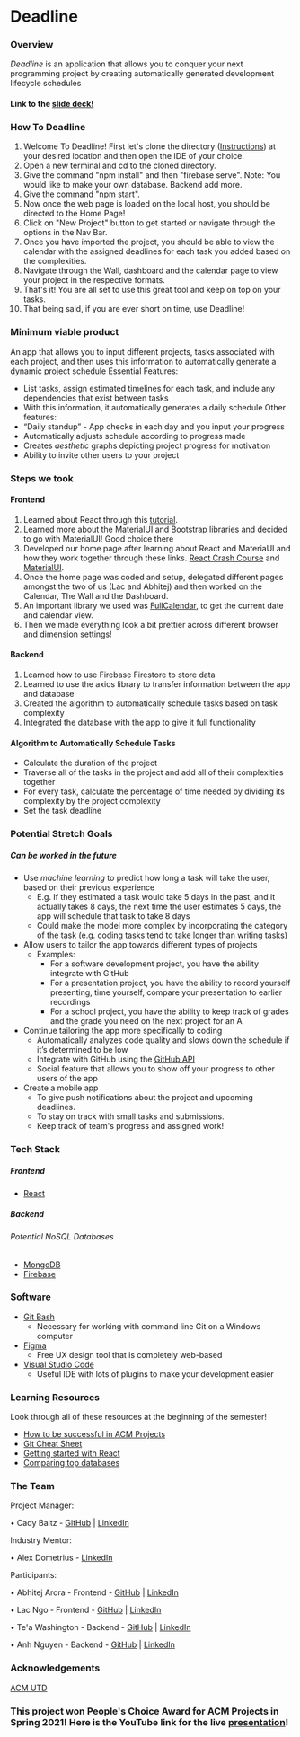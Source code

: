 # Deadline
### Overview
*Deadline* is an application that allows you to conquer your next programming project by creating automatically generated development lifecycle schedules

#### Link to the [slide deck!](https://docs.google.com/presentation/d/11xFU-2aWDOfYbO9vCmPWhxl9KrpGjMv8Ff68yU8WVog/edit?usp=sharing)

### How To Deadline
1. Welcome To Deadline! First let's clone the directory ([Instructions](https://docs.github.com/en/github/creating-cloning-and-archiving-repositories/cloning-a-repository)) at your desired location and then open the IDE of your choice.
2. Open a new terminal and cd to the cloned directory.
3. Give the command "npm install" and then "firebase serve". Note: You would like to make your own database. Backend add more. 
4. Give the command "npm start".
5. Now once the web page is loaded on the local host, you should be directed to the Home Page!
6. Click on "New Project" button to get started or navigate through the options in the Nav Bar.
7. Once you have imported the project, you should be able to view the calendar with the assigned deadlines for each task you added based on the complexities. 
8. Navigate through the Wall, dashboard and the calendar page to view your project in the respective formats.
9. That's it! You are all set to use this great tool and keep on top on your tasks.
10. That being said, if you are ever short on time, use Deadline!

### Minimum viable product
An app that allows you to input different projects, tasks associated with each project, and then uses this information to automatically generate a dynamic project schedule
Essential Features:
- List tasks, assign estimated timelines for each task, and include any dependencies that exist between tasks
- With this information, it automatically generates a daily schedule
  Other features:
- “Daily standup” - App checks in each day and you input your progress
- Automatically adjusts schedule according to progress made
- Creates *aesthetic* graphs depicting project progress for motivation
- Ability to invite other users to your project
### Steps we took

#### Frontend

1. Learned about React through this [tutorial](https://reactjs.org/tutorial/tutorial.html#setup-for-the-tutorial).
2. Learned more about the MaterialUI and Bootstrap libraries and decided to go with MaterialUI! Good choice there
3. Developed our home page after learning about React and MateriaUI and how they work together through these links. [React Crash Course](https://www.youtube.com/watch?v=w7ejDZ8SWv8&t=2420s) and [MaterialUI](https://www.youtube.com/watch?v=-XKaSCU0ZLM).
4. Once the home page was coded and setup, delegated different pages amongst the two of us (Lac and Abhitej) and then worked on the Calendar, The Wall and the Dashboard.
5. An important library we used was [FullCalendar](https://fullcalendar.io), to get the current date and calendar view.
6. Then we made everything look a bit prettier across different browser and dimension settings!

#### Backend
1. Learned how to use Firebase Firestore to store data
2. Learned to use the axios library to transfer information between the app and database
3. Created the algorithm to automatically schedule tasks based on task complexity
4. Integrated the database with the app to give it full functionality
#### Algorithm to Automatically Schedule Tasks
- Calculate the duration of the project
- Traverse all of the tasks in the project and add all of their complexities together
- For every task, calculate the percentage of time needed by dividing its complexity by the project complexity
- Set the task deadline

### Potential Stretch Goals
##### Can be worked in the future
- Use *machine learning* to predict how long a task will take the user, based on their previous experience
    - E.g. If they estimated a task would take 5 days in the past, and it actually takes 8 days, the next time the user estimates 5 days, the app will schedule that task to take 8 days
    - Could make the model more complex by incorporating the category of the task (e.g. coding tasks tend to take longer than writing tasks)
- Allow users to tailor the app towards different types of projects
    - Examples:
        - For a software development project, you have the ability integrate with GitHub
        - For a presentation project, you have the ability to record yourself presenting, time yourself, compare your presentation to earlier recordings
        - For a school project, you have the ability to keep track of grades and the grade you need on the next project for an A
- Continue tailoring the app more specifically to coding
    - Automatically analyzes code quality and slows down the schedule if it’s determined to be low
    - Integrate with GitHub using the [GitHub API](https://docs.github.com/en/free-pro-team@latest/rest)
    - Social feature that allows you to show off your progress to other users of the app
 - Create a mobile app
    - To give push notifications about the project and upcoming deadlines.
    - To stay on track with small tasks and submissions.
    - Keep track of team's progress and assigned work!
    
### Tech Stack
##### Frontend
- [React](https://reactjs.org/)
##### Backend
###### Potential NoSQL Databases
- [MongoDB](mongodb.com)
- [Firebase](https://firebase.google.com/)
### Software
- [Git Bash](https://git-scm.com/downloads)
    - Necessary for working with command line Git on a Windows computer
- [Figma](https://www.figma.com/)
    - Free UX design tool that is completely web-based
- [Visual Studio Code](https://code.visualstudio.com/)
    - Useful IDE with lots of plugins to make your development easier
### Learning Resources
Look through all of these resources at the beginning of the semester!
- [How to be successful in ACM Projects](https://docs.google.com/document/d/18Zi3DrKG5e6g5Bojr8iqxIu6VIGl86YBSFlsnJnlM88/edit?usp=sharing)
-   [Git Cheat Sheet](https://education.github.com/git-cheat-sheet-education.pdf)
-	[Getting started with React](https://reactjs.org/docs/getting-started.html)
-	[Comparing top databases](https://dzone.com/articles/firebase-vs-mongodb-which-database-to-use-for-your)

### The Team

Project Manager: 

• Cady Baltz - [GitHub](https://github.com/cadybaltz) | [LinkedIn](https://www.linkedin.com/in/cadybaltz/)

Industry Mentor:

• Alex Dometrius - [LinkedIn](https://www.linkedin.com/in/alexdometrius/)

Participants:

• Abhitej Arora - Frontend - [GitHub](https://github.com/AbhitejArora) | [LinkedIn](https://www.linkedin.com/in/abhitejarora/)

• Lac Ngo - Frontend - [GitHub](https://github.com/lacjnhi) | [LinkedIn](https://www.linkedin.com/in/lacnhingo/)

• Te'a Washington - Backend - [GitHub](https://github.com/tewashi) | [LinkedIn](https://www.linkedin.com/in/te-a-washington-0b2b761b8/)

• Anh Nguyen - Backend - [GitHub](https://github.com/koisaai) | [LinkedIn](https://www.linkedin.com/in/anhnguyen1902/)

### Acknowledgements
[ACM UTD](https://www.acmutd.co/)

### This project won People's Choice Award for ACM Projects in Spring 2021! Here is the YouTube link for the live [presentation](https://youtu.be/uIPrAS7mQvc?t=4888)!
